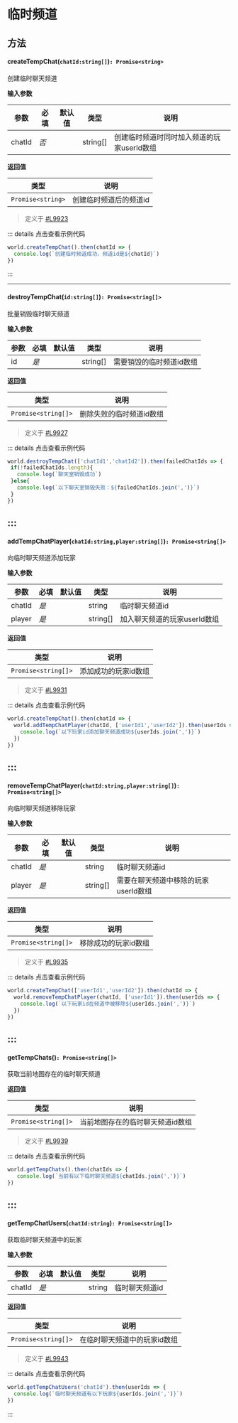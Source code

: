 
# 临时频道

## 方法

#### <font id="API"></font>createTempChat(`chatId:string[]`)`: Promise<string>`
创建临时聊天频道

**输入参数**

| **参数** | **必填** | **默认值** | **类型** | **说明** |
| --- | --- | --- | --- | --- |
| chatId | _否_ | | string[] | 创建临时频道时同时加入频道的玩家userId数组 |

**返回值**

| **类型** | **说明** |
| --- | --- |
| `Promise<string>` | 创建临时频道后的频道id |

> 定义于 [#L9923](https://github.com/box3lab/arena_dts/blob/main/GameAPI.d.ts#L9923)

::: details 点击查看示例代码
```javascript
world.createTempChat().then(chatId => {
  console.log(`创建临时频道成功，频道id是${chatId}`)
})
```
:::

---


#### <font id="API"></font>destroyTempChat(`id:string[]`)`: Promise<string[]>`
批量销毁临时聊天频道

**输入参数**

| **参数** | **必填** | **默认值** | **类型** | **说明** |
| --- | --- | --- | --- | --- |
| id | _是_ | | string[] | 需要销毁的临时频道id数组 |

**返回值**

| **类型** | **说明** |
| --- | --- |
| `Promise<string[]>` | 删除失败的临时频道id数组 |

> 定义于 [#L9927](https://github.com/box3lab/arena_dts/blob/main/GameAPI.d.ts#L9927)

::: details 点击查看示例代码
```javascript
world.destroyTempChat(['chatId1','chatId2']).then(failedChatIds => {
 if(!failedChatIds.length){
   console.log(`聊天室销毁成功`)
 }else{
   console.log(`以下聊天室销毁失败：${failedChatIds.join(',')}`)
 }
})
```
:::
---


#### <font id="API"></font>addTempChatPlayer(`chatId:string,player:string[]`)`: Promise<string[]>`
向临时聊天频道添加玩家

**输入参数**

| **参数** | **必填** | **默认值** | **类型** | **说明** |
| --- | --- | --- | --- | --- |
| chatId | _是_ | | string | 临时聊天频道id |
| player | _是_ | | string[] | 加入聊天频道的玩家userId数组 |

**返回值**

| **类型** | **说明** |
| --- | --- |
| `Promise<string[]>` | 添加成功的玩家id数组 |

> 定义于 [#L9931](https://github.com/box3lab/arena_dts/blob/main/GameAPI.d.ts#L9931)

::: details 点击查看示例代码
```javascript
world.createTempChat().then(chatId => {
  world.addTempChatPlayer(chatId, ['userId1','userId2']).then(userIds => {
    console.log(`以下玩家id添加聊天频道成功${userIds.join(',')}`)
  })
})
```
:::
---


#### <font id="API"></font>removeTempChatPlayer(`chatId:string,player:string[]`)`: Promise<string[]>`
向临时聊天频道移除玩家

**输入参数**

| **参数** | **必填** | **默认值** | **类型** | **说明** |
| --- | --- | --- | --- | --- |
| chatId | _是_ | | string | 临时聊天频道id |
| player | _是_ | | string[] | 需要在聊天频道中移除的玩家userId数组 |

**返回值**

| **类型** | **说明** |
| --- | --- |
| `Promise<string[]>` | 移除成功的玩家id数组 |

> 定义于 [#L9935](https://github.com/box3lab/arena_dts/blob/main/GameAPI.d.ts#L9935)

::: details 点击查看示例代码
```javascript
world.createTempChat(['userId1','userId2']).then(chatId => {
  world.removeTempChatPlayer(chatId, ['userId1']).then(userIds => {
    console.log(`以下玩家id在频道中被移除${userIds.join(',')}`)
  })
})
```
:::
---


#### <font id="API"></font>getTempChats()`: Promise<string[]>`
获取当前地图存在的临时聊天频道

**返回值**

| **类型** | **说明** |
| --- | --- |
| `Promise<string[]>` | 当前地图存在的临时聊天频道id数组 |

> 定义于 [#L9939](https://github.com/box3lab/arena_dts/blob/main/GameAPI.d.ts#L9939)

::: details 点击查看示例代码
```javascript
world.getTempChats().then(chatIds => {
   console.log(`当前有以下临时聊天频道${chatIds.join(',')}`)
})
```
:::
---


#### <font id="API"></font>getTempChatUsers(`chatId:string`)`: Promise<string[]>`
获取临时聊天频道中的玩家

**输入参数**

| **参数** | **必填** | **默认值** | **类型** | **说明** |
| --- | --- | --- | --- | --- |
| chatId | _是_ | | string | 临时聊天频道id |

**返回值**

| **类型** | **说明** |
| --- | --- |
| `Promise<string[]>` | 在临时聊天频道中的玩家id数组 |

> 定义于 [#L9943](https://github.com/box3lab/arena_dts/blob/main/GameAPI.d.ts#L9943)

::: details 点击查看示例代码
```javascript
world.getTempChatUsers('chatId').then(userIds => {
  console.log(`临时聊天频道有以下玩家${userIds.join(',')}`)
})
```
:::

